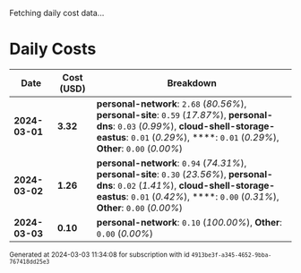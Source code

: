 Fetching daily cost data...
# Daily Costs

| Date | Cost (USD) | Breakdown |
|------|----------------|-----------|
| **2024-03-01** | **3.32** | **personal-network**: `2.68` (_80.56%_), **personal-site**: `0.59` (_17.87%_), **personal-dns**: `0.03` (_0.99%_), **cloud-shell-storage-eastus**: `0.01` (_0.29%_), ****: `0.01` (_0.29%_), **Other**: `0.00` (_0.00%_) |
| **2024-03-02** | **1.26** | **personal-network**: `0.94` (_74.31%_), **personal-site**: `0.30` (_23.56%_), **personal-dns**: `0.02` (_1.41%_), **cloud-shell-storage-eastus**: `0.01` (_0.42%_), ****: `0.00` (_0.31%_), **Other**: `0.00` (_0.00%_) |
| **2024-03-03** | **0.10** | **personal-network**: `0.10` (_100.00%_), **Other**: `0.00` (_0.00%_) |


<sup>Generated at 2024-03-03 11:34:08 for subscription with id `4913be3f-a345-4652-9bba-767418dd25e3`</sup>
